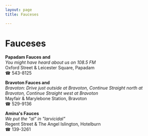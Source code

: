 ```yaml
---
layout: page 
title: Fauceses

---
```



# Fauceses


 **Papadam Fauces and**  
_You might have heard about us on 108.5 FM_  
Oxford Street & Leicester Square, Papadam  
☎ 543-8125

**Bravoton Fauces and**  
_Bravoton: Drive just outside at Bravoton, Continue Straight north at Bravoton, Continue Straight west at Bravoton_  
Mayfair & Marylebone Station, Bravoton  
☎ 529-9136

**Amina's Fauces**  
_We put the "al" in "larvicidal"_  
Regent Street & The Angel Islington, Hotelburn  
☎ 139-3261

